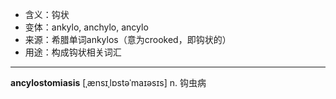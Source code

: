 - <span class="definition">含义：钩状</span>
- <span class="definition">变体：ankylo, anchylo, ancylo</span>
- <span class="definition">来源：希腊单词ankylos（意为crooked，即钩状的）</span>
- <span class="definition">用途：构成钩状相关词汇</span>

---

<span class="vocabulary">**ancylostomiasis**</span> [ˌænsɪˌlɒstəˈmaɪəsɪs] n. 钩虫病

